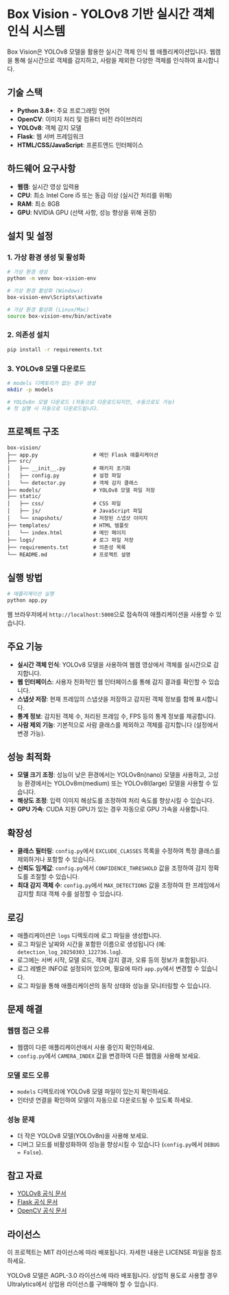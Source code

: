 # Box Vision - YOLOv8 기반 실시간 객체 인식 시스템

Box Vision은 YOLOv8 모델을 활용한 실시간 객체 인식 웹 애플리케이션입니다. 웹캠을 통해 실시간으로 객체를 감지하고, 사람을 제외한 다양한 객체를 인식하여 표시합니다.

## 기술 스택

- **Python 3.8+**: 주요 프로그래밍 언어
- **OpenCV**: 이미지 처리 및 컴퓨터 비전 라이브러리
- **YOLOv8**: 객체 감지 모델
- **Flask**: 웹 서버 프레임워크
- **HTML/CSS/JavaScript**: 프론트엔드 인터페이스

## 하드웨어 요구사항

- **웹캠**: 실시간 영상 입력용
- **CPU**: 최소 Intel Core i5 또는 동급 이상 (실시간 처리를 위해)
- **RAM**: 최소 8GB
- **GPU**: NVIDIA GPU (선택 사항, 성능 향상을 위해 권장)

## 설치 및 설정

### 1. 가상 환경 생성 및 활성화

```bash
# 가상 환경 생성
python -m venv box-vision-env

# 가상 환경 활성화 (Windows)
box-vision-env\Scripts\activate

# 가상 환경 활성화 (Linux/Mac)
source box-vision-env/bin/activate
```

### 2. 의존성 설치

```bash
pip install -r requirements.txt
```

### 3. YOLOv8 모델 다운로드

```bash
# models 디렉토리가 없는 경우 생성
mkdir -p models

# YOLOv8n 모델 다운로드 (자동으로 다운로드되지만, 수동으로도 가능)
# 첫 실행 시 자동으로 다운로드됩니다.
```

## 프로젝트 구조

```
box-vision/
├── app.py                  # 메인 Flask 애플리케이션
├── src/
│   ├── __init__.py         # 패키지 초기화
│   ├── config.py           # 설정 파일
│   └── detector.py         # 객체 감지 클래스
├── models/                 # YOLOv8 모델 파일 저장
├── static/
│   ├── css/                # CSS 파일
│   ├── js/                 # JavaScript 파일
│   └── snapshots/          # 저장된 스냅샷 이미지
├── templates/              # HTML 템플릿
│   └── index.html          # 메인 페이지
├── logs/                   # 로그 파일 저장
├── requirements.txt        # 의존성 목록
└── README.md               # 프로젝트 설명
```

## 실행 방법

```bash
# 애플리케이션 실행
python app.py
```

웹 브라우저에서 `http://localhost:5000`으로 접속하여 애플리케이션을 사용할 수 있습니다.

## 주요 기능

- **실시간 객체 인식**: YOLOv8 모델을 사용하여 웹캠 영상에서 객체를 실시간으로 감지합니다.
- **웹 인터페이스**: 사용자 친화적인 웹 인터페이스를 통해 감지 결과를 확인할 수 있습니다.
- **스냅샷 저장**: 현재 프레임의 스냅샷을 저장하고 감지된 객체 정보를 함께 표시합니다.
- **통계 정보**: 감지된 객체 수, 처리된 프레임 수, FPS 등의 통계 정보를 제공합니다.
- **사람 제외 기능**: 기본적으로 사람 클래스를 제외하고 객체를 감지합니다 (설정에서 변경 가능).

## 성능 최적화

- **모델 크기 조정**: 성능이 낮은 환경에서는 YOLOv8n(nano) 모델을 사용하고, 고성능 환경에서는 YOLOv8m(medium) 또는 YOLOv8l(large) 모델을 사용할 수 있습니다.
- **해상도 조정**: 입력 이미지 해상도를 조정하여 처리 속도를 향상시킬 수 있습니다.
- **GPU 가속**: CUDA 지원 GPU가 있는 경우 자동으로 GPU 가속을 사용합니다.

## 확장성

- **클래스 필터링**: `config.py`에서 `EXCLUDE_CLASSES` 목록을 수정하여 특정 클래스를 제외하거나 포함할 수 있습니다.
- **신뢰도 임계값**: `config.py`에서 `CONFIDENCE_THRESHOLD` 값을 조정하여 감지 정확도를 조절할 수 있습니다.
- **최대 감지 객체 수**: `config.py`에서 `MAX_DETECTIONS` 값을 조정하여 한 프레임에서 감지할 최대 객체 수를 설정할 수 있습니다.

## 로깅

- 애플리케이션은 `logs` 디렉토리에 로그 파일을 생성합니다.
- 로그 파일은 날짜와 시간을 포함한 이름으로 생성됩니다 (예: `detection_log_20250303_122736.log`).
- 로그에는 서버 시작, 모델 로드, 객체 감지 결과, 오류 등의 정보가 포함됩니다.
- 로그 레벨은 INFO로 설정되어 있으며, 필요에 따라 `app.py`에서 변경할 수 있습니다.
- 로그 파일을 통해 애플리케이션의 동작 상태와 성능을 모니터링할 수 있습니다.

## 문제 해결

### 웹캠 접근 오류

- 웹캠이 다른 애플리케이션에서 사용 중인지 확인하세요.
- `config.py`에서 `CAMERA_INDEX` 값을 변경하여 다른 웹캠을 사용해 보세요.

### 모델 로드 오류

- `models` 디렉토리에 YOLOv8 모델 파일이 있는지 확인하세요.
- 인터넷 연결을 확인하여 모델이 자동으로 다운로드될 수 있도록 하세요.

### 성능 문제

- 더 작은 YOLOv8 모델(YOLOv8n)을 사용해 보세요.
- 디버그 모드를 비활성화하여 성능을 향상시킬 수 있습니다 (`config.py`에서 `DEBUG = False`).

## 참고 자료

- [YOLOv8 공식 문서](https://docs.ultralytics.com/)
- [Flask 공식 문서](https://flask.palletsprojects.com/)
- [OpenCV 공식 문서](https://docs.opencv.org/)

## 라이선스

이 프로젝트는 MIT 라이선스에 따라 배포됩니다. 자세한 내용은 LICENSE 파일을 참조하세요.

YOLOv8 모델은 AGPL-3.0 라이선스에 따라 배포됩니다. 상업적 용도로 사용할 경우 Ultralytics에서 상업용 라이선스를 구매해야 할 수 있습니다. 
